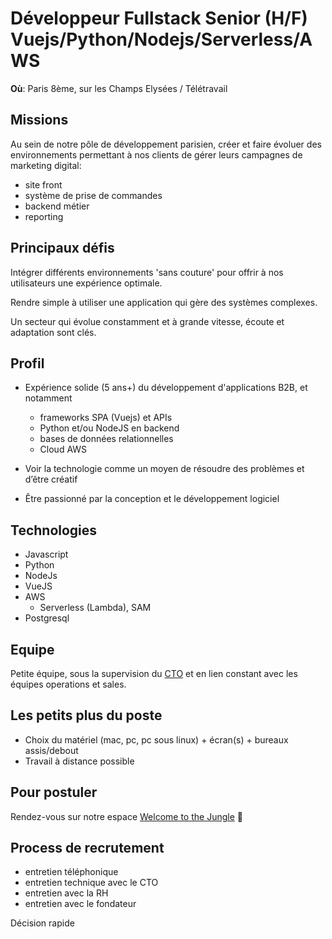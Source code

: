 # Développeur Fullstack Senior (H/F) Vuejs/Python/Nodejs/Serverless/AWS

**Où**: Paris 8ème, sur les Champs Elysées / Télétravail

## Missions

Au sein de notre pôle de développement parisien, créer et faire évoluer des environnements permettant à nos clients de gérer leurs campagnes de marketing digital:

- site front
- système de prise de commandes
- backend métier
- reporting

## Principaux défis

Intégrer différents environnements 'sans couture' pour offrir à nos utilisateurs une expérience optimale.

Rendre simple à utiliser une application qui gère des systèmes complexes.

Un secteur qui évolue constamment et à grande vitesse, écoute et adaptation sont clés.

## Profil

- Expérience solide (5 ans+) du développement d'applications B2B, et notamment

  - frameworks SPA (Vuejs) et APIs
  - Python et/ou NodeJS en backend
  - bases de données relationnelles
  - Cloud AWS

- Voir la technologie comme un moyen de résoudre des problèmes et d’être créatif
- Être passionné par la conception et le développement logiciel

## Technologies

- Javascript
- Python
- NodeJs
- VueJS
- AWS
  - Serverless (Lambda), SAM
- Postgresql

## Equipe

Petite équipe, sous la supervision du [CTO](https://www.linkedin.com/in/jfpaccini) et en lien constant avec les équipes operations et sales.

## Les petits plus du poste

- Choix du matériel (mac, pc, pc sous linux) + écran(s) + bureaux assis/debout
- Travail à distance possible

## Pour postuler

Rendez-vous sur notre espace [Welcome to the Jungle](https://www.welcometothejungle.com/fr/companies/deepreach/jobs/developpeur-fullstack-h-f-cdi-vuejs-nodejs-serverless-aws_paris) 📩

## Process de recrutement

- entretien téléphonique
- entretien technique avec le CTO
- entretien avec la RH
- entretien avec le fondateur

Décision rapide
